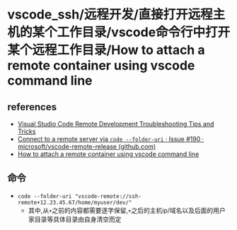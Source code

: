 # vscode_ssh/远程开发/直接打开远程主机的某个工作目录/vscode命令行中打开某个远程工作目录/How to attach a remote container using vscode command line

## references

- [Visual Studio Code Remote Development Troubleshooting Tips and Tricks](https://code.visualstudio.com/docs/remote/troubleshooting)
- [Connect to a remote server via `code --folder-uri` · Issue #190 · microsoft/vscode-remote-release (github.com)](https://github.com/microsoft/vscode-remote-release/issues/190)
- [How to attach a remote container using vscode command line](https://www.google.com/url?sa=t&rct=j&q=&esrc=s&source=web&cd=&ved=2ahUKEwiFi6zZwLD3AhUXwAIHHfz_B4kQFnoECA8QAQ&url=https%3A%2F%2Fstackoverflow.com%2Fquestions%2F60379221%2Fhow-to-attach-a-remote-container-using-vscode-command-line&usg=AOvVaw1zS6CHeF17oV0O4QvVyO7z)

## 命令

- `code --folder-uri "vscode-remote://ssh-remote+12.23.45.67/home/myuser/dev/"`
  - 其中,从`+`之前的内容都需要逐字保留,`+`之后的主机ip/域名以及后面的用户家目录等具体目录由自身清空而定

